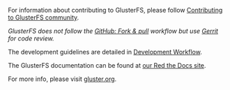 For information about contributing to GlusterFS, please follow [Contributing to GlusterFS community](http://www.gluster.org/community/documentation/index.php/Main_Page#Contributing_to_the_Gluster_Community).

*GlusterFS does not follow the [GitHub: Fork & pull](https://help.github.com/articles/using-pull-requests/) workflow but use [Gerrit](http://review.gluster.org) for code review.*

The development guidelines are detailed in [Development Workflow](http://www.gluster.org/community/documentation/index.php/Simplified_dev_workflow).

The GlusterFS documentation can be found at [our Red the Docs site](http://gluster.readthedocs.org/en/latest).

For more info, please visit [gluster.org](http://www.gluster.org/).
